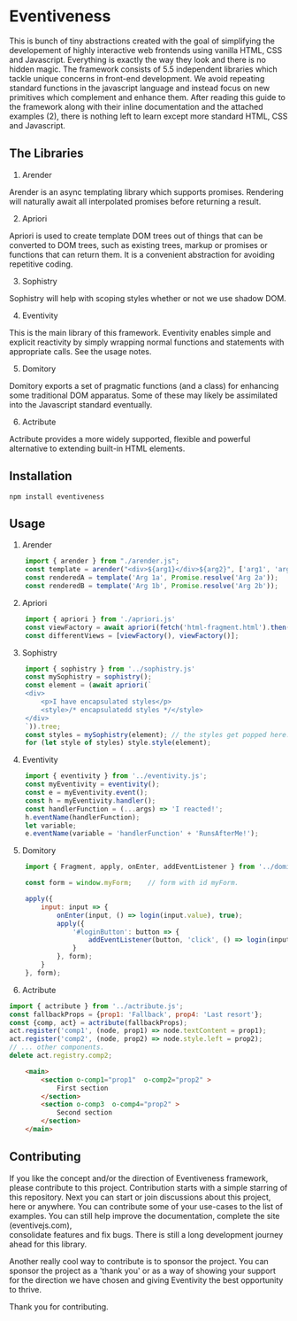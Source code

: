 # Eventiveness

This is bunch of tiny abstractions created with the goal of simplifying the developement of highly interactive web frontends using vanilla HTML, CSS and Javascript. Everything is exactly the way they look and there is no hidden magic. The framework consists of 5.5 independent libraries which tackle unique concerns in front-end development. We avoid repeating standard functions in the javascript language and instead focus on new primitives which complement and enhance them. After reading this guide to the framework along with their inline documentation and the attached examples (2), there is nothing left to learn except more standard HTML, CSS and Javascript.

## The Libraries

1. Arender

Arender is an async templating library which supports promises. Rendering will naturally await all interpolated promises 
before returning a result.

2. Apriori

Apriori is used to create template DOM trees out of things that can be converted to DOM trees, such as existing trees, 
markup or promises or functions that can return them. It is a convenient abstraction for avoiding repetitive coding.

3. Sophistry

Sophistry will help with scoping styles whether or not we use shadow DOM.

4. Eventivity

This is the main library of this framework. Eventivity enables simple and explicit reactivity by simply wrapping 
normal functions and statements with appropriate calls. See the usage notes.

5. Domitory

Domitory exports a set of pragmatic functions (and a class) for enhancing some traditional DOM apparatus. Some of these 
may likely be assimilated into the Javascript standard eventually.

6. Actribute

Actribute provides a more widely supported, flexible and powerful alternative to extending built-in HTML elements.

## Installation

```npm install eventiveness```

## Usage

1. Arender

```js
    import { arender } from "./arender.js";
    const template = arender("<div>${arg1}</div>${arg2}", ['arg1', 'arg2']);
    const renderedA = template('Arg 1a', Promise.resolve('Arg 2a'));
    const renderedB = template('Arg 1b', Promise.resolve('Arg 2b'));
```

2. Apriori

```js
    import { apriori } from './apriori.js'
    const viewFactory = await apriori(fetch('html-fragment.html').then(r => r.text()));
    const differentViews = [viewFactory(), viewFactory()];
```

3. Sophistry

```js
    import { sophistry } from '../sophistry.js'
    const mySophistry = sophistry();
    const element = (await apriori(`
    <div>
        <p>I have encapsulated styles</p>
        <style>/* encapsulatedd styles */</style>
    </div>
    `)).tree;
    const styles = mySophistry(element); // the styles get popped here.
    for (let style of styles) style.style(element);
```

4. Eventivity

```js
    import { eventivity } from '../eventivity.js';
    const myEventivity = eventivity();
    const e = myEventivity.event();
    const h = myEventivity.handler();
    const handlerFunction = (...args) => 'I reacted!';
    h.eventName(handlerFunction);
    let variable;
    e.eventName(variable = 'handlerFunction' + 'RunsAfterMe!');
```

5. Domitory

```js
    import { Fragment, apply, onEnter, addEventListener } from '../domitory.js';

    const form = window.myForm;    // form with id myForm.

    apply({
        input: input => { 
            onEnter(input, () => login(input.value), true);
            apply({ 
                '#loginButton': button => { 
                    addEventListener(button, 'click', () => login(input.value));
                }
            }, form);
        }
    }, form);

```

6. Actribute

```js
import { actribute } from '../actribute.js';
const fallbackProps = {prop1: 'Fallback', prop4: 'Last resort'};
const {comp, act} = actribute(fallbackProps);
act.register('comp1', (node, prop1) => node.textContent = prop1);
act.register('comp2', (node, prop2) => node.style.left = prop2);
// ... other components.
delete act.registry.comp2;
```

```html
    <main>
        <section o-comp1="prop1"  o-comp2="prop2" >
            First section
        </section>
        <section o-comp3  o-comp4="prop2" >
            Second section
        </section>
    </main>
```


## Contributing

If you like the concept and/or the direction of Eventiveness framework, please contribute to this project. Contribution starts with a simple starring of this repository. Next you can start or join discussions about this project, here or anywhere. You can contribute some of your use-cases to the list of examples. You can still help improve the documentation, complete the site (eventivejs.com),  
consolidate features and fix bugs. There is still a long development journey ahead for this library.

Another really cool way to contribute is to sponsor the project. You can sponsor the project as a 'thank you' or as a way of showing your support for the direction we have chosen and giving Eventivity the best opportunity to thrive. 

Thank you for contributing.

